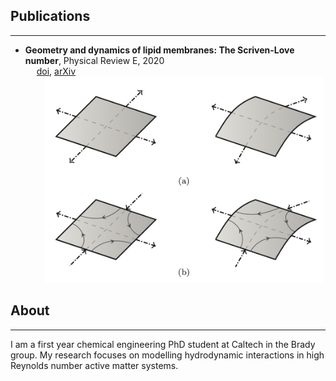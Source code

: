 ## Publications

---
* **Geometry and dynamics of lipid membranes: The Scriven-Love number**, Physical Review E, 2020 <br />
&emsp;  [doi](https://doi.org/10.1103/PhysRevE.101.052401), [arXiv](https://arxiv.org/pdf/1910.10693) <br />
&emsp;&emsp; <img src="images/geoDyn_Fig1.png?raw=true" height="330"/>

## About

---

I am a first year chemical engineering PhD student at Caltech in the Brady group. My research focuses on modelling hydrodynamic interactions in high Reynolds number active matter systems.
